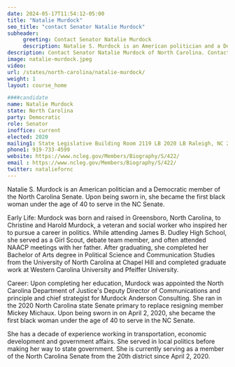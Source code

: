```yaml
---
date: 2024-05-17T11:54:12-05:00
title: "Natalie Murdock"
seo_title: "contact Senator Natalie Murdock"
subheader:
     greeting: Contact Senator Natalie Murdock
     description: Natalie S. Murdock is an American politician and a Democratic member of the North Carolina Senate. She is currently serving as a member of the North Carolina Senate from the 20th district since April 2, 2020.
description: Contact Senator Natalie Murdock of North Carolina. Contact information for Natalie Murdock includes email address, phone number, and mailing address.
image: natalie-murdock.jpeg
video:
url: /states/north-carolina/natalie-murdock/
weight: 1
layout: course_home

####candidate
name: Natalie Murdock
state: North Carolina
party: Democratic
role: Senator
inoffice: current
elected: 2020
mailing1: State Legislative Building Room 2119 LB 2020 LB Raleigh, NC 27603-2808
phone1: 919-733-4599
website: https://www.ncleg.gov/Members/Biography/S/422/
email : https://www.ncleg.gov/Members/Biography/S/422/
twitter: nataliefornc
---
```

Natalie S. Murdock is an American politician and a Democratic member of the North Carolina Senate. Upon being sworn in, she became the first black woman under the age of 40 to serve in the NC Senate.

Early Life:
Murdock was born and raised in Greensboro, North Carolina, to Christine and Harold Murdock, a veteran and social worker who inspired her to pursue a career in politics. While attending James B. Dudley High School, she served as a Girl Scout, debate team member, and often attended NAACP meetings with her father. After graduating, she completed her Bachelor of Arts degree in Political Science and Communication Studies from the University of North Carolina at Chapel Hill and completed graduate work at Western Carolina University and Pfeiffer University.

Career:
Upon completing her education, Murdock was appointed the North Carolina Department of Justice's Deputy Director of Communications and principle and chief strategist for Murdock Anderson Consulting. She ran in the 2020 North Carolina state Senate primary to replace resigning member Mickey Michaux. Upon being sworn in on April 2, 2020, she became the first black woman under the age of 40 to serve in the NC Senate.

She has a decade of experience working in transportation, economic development and government affairs. She served in local politics before making her way to state government. She is currently serving as a member of the North Carolina Senate from the 20th district since April 2, 2020.

